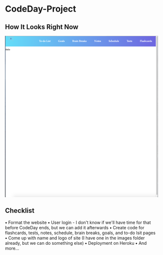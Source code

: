 # CodeDay-Project

## How It Looks Right Now

![Current Website](https://github.com/SalarC123/CodeDay-Project/blob/main/currentweb.png)

## Checklist

**•** Format the website 
**•** User login - I don't know if we'll have time for that before CodeDay ends, but we can add it afterwards
**•** Create code for flashcards, tests, notes, schedule, brain breaks, goals, and to-do lsit pages
**•** Come up with name and logo of site (I have one in the images folder already, but we can do something else)
**•** Deployment on Heroku
**•** And more...
